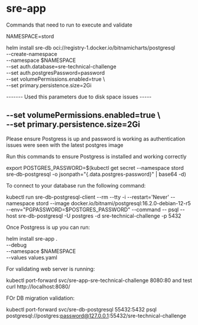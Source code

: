 # sre-app

Commands that need to run to execute and validate

NAMESPACE=stord

helm install sre-db oci://registry-1.docker.io/bitnamicharts/postgresql \
  --create-namespace \
  --namespace $NAMESPACE \
  --set auth.database=sre-technical-challenge \
  --set auth.postgresPassword=password \
  --set volumePermissions.enabled=true \   
  --set primary.persistence.size=2Gi

------- Used this parameters due to disk space issues -----

 --set volumePermissions.enabled=true \   
  --set primary.persistence.size=2Gi
----------------------------------------------------------

Please ensure Postgress is up and password is working as authentication issues were seen with the latest postgres image

Run this commands to ensure Postgress is installed and working correctly 

export POSTGRES_PASSWORD=$(kubectl get secret --namespace stord sre-db-postgresql -o jsonpath="{.data.postgres-password}" | base64 -d)

To connect to your database run the following command:

kubectl run sre-db-postgresql-client --rm --tty -i --restart='Never' --namespace stord --image docker.io/bitnami/postgresql:16.2.0-debian-12-r5 --env="PGPASSWORD=$POSTGRES_PASSWORD" --command -- psql --host sre-db-postgresql -U postgres -d sre-technical-challenge -p 5432

Once Postgress is up you can run:

helm install sre-app . \
  --debug \
  --namespace $NAMESPACE \
  --values values.yaml

For validating web server is running:

kubectl port-forward svc/sre-app-sre-technical-challenge 8080:80
and test curl http://localhost:8080/

FOr DB migration validation:

kubectl port-forward svc/sre-db-postgresql 55432:5432
psql postgresql://postgres:password@127.0.0.1:55432/sre-technical-challenge
